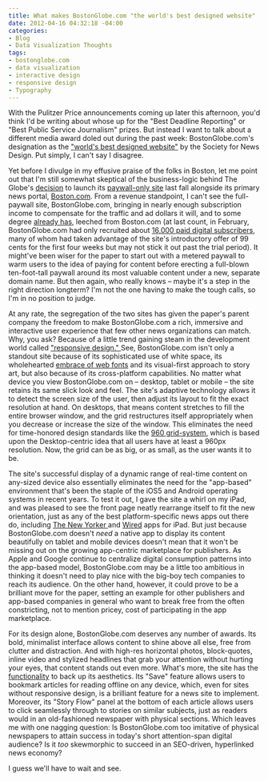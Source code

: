 ```yaml
---
title: What makes BostonGlobe.com "the world's best designed website"
date: 2012-04-16 04:32:18 -04:00
categories:
- Blog
- Data Visualization Thoughts
tags:
- bostonglobe.com
- data visualization
- interactive design
- responsive design
- Typography
---
```


<p style="text-align: left;">With the Pulitzer Price announcements coming up later this afternoon, you'd think I'd be writing about whose up for the "Best Deadline Reporting" or "Best Public Service Journalism" prizes. But instead I want to talk about a different media award doled out during the past week: BostonGlobe.com's designation as the <a href="http://www.snd.org/2012/04/snd33-worlds-best-designed-website-bostonglobe-com/">"world's best designed website"</a> by the Society for News Design. Put simply, I can't say I disagree.<!--more--></p>
<p style="text-align: left;">Yet before I divulge in my effusive praise of the folks in Boston, let me point out that I'm still somewhat skeptical of the business-logic behind The Globe's <a href="http://www.huffingtonpost.com/2011/09/12/boston-globe-launches-pay-site_n_957410.html">decision</a> to launch its <a href="http://bostonglobe.com">paywall-only site</a> last fall alongside its primary news portal, <a href="http://boston.com">Boston.com</a>. From a revenue standpoint, I can't see the full-paywall site, BostonGlobe.com, bringing in nearly enough subscription income to compensate for the traffic and ad dollars it will, and to some degree <a href="http://www.quantcast.com/boston.com">already has</a>, leeched from Boston.com (at last count, in February, BostonGlobe.com had only recruited about <a href="http://www.mediabistro.com/mediajobsdaily/the-nyt-company-has-406000-paid-digital-subscribers_b9817">16,000 paid digital subscribers</a>, many of whom had taken advantage of the site's introductory offer of 99 cents for the first four weeks but may not stick it out past the trial period). It might've been wiser for the paper to start out with a metered paywall to warm users to the idea of paying for content before erecting a full-blown ten-foot-tall paywall around its most valuable content under a new, separate domain name. But then again, who really knows – maybe it's a step in the right direction longterm? I'm not the one having to make the tough calls, so I'm in no position to judge.</p>
<p>At any rate, the segregation of the two sites has given the paper's parent company the freedom to make BostonGlobe.com a rich, immersive and interactive user experience that few other news organizations can match. Why, you ask? Because of a little trend gaining steam in the development world called <a href="http://www.alistapart.com/articles/responsive-web-design/">"responsive design." </a>See, BostonGlobe.com isn't only a standout site because of its sophisticated use of white space, its wholehearted <a href="http://fontsinuse.com/bostonglobe-com/">embrace of web fonts</a> and its visual-first approach to story art, but also because of its cross-platform capabilities. No matter what device you view BostonGlobe.com on – desktop, tablet or mobile – the site retains its same slick look and feel. The site's adaptive technology allows it to detect the screen size of the user, then adjust its layout to fit the exact resolution at hand. On desktops, that means content stretches to fill the entire browser window, and the grid restructures itself appropriately when you decrease or increase the size of the window. This eliminates the need for time-honored design standards like the <a href="http://960.gs/">960 grid-system</a>, which is based upon the Desktop-centric idea that all users have at least a 960px resolution. Now, the grid can be as big, or as small, as the user wants it to be.</p>
<p>The site's successful display of a dynamic range of real-time content on any-sized device also essentially eliminates the need for the "app-based" environment that's been the staple of the iOS5 and Android operating systems in recent years. To test it out, I gave the site a whirl on my iPad, and was pleased to see the front page neatly rearrange itself to fit the new orientation, just as any of the best platform-specific news apps out there do, including <a href="http://itunes.apple.com/us/app/the-new-yorker-magazine/id370614765?mt=8">The New Yorker </a>and <a href="http://itunes.apple.com/us/app/wired-magazine/id373903654?mt=8">Wired</a> apps for iPad. But just because BostonGlobe.com doesn't <em>need</em> a native app to display its content beautifully on tablet and mobile devices doesn't mean that it won't be missing out on the growing app-centric marketplace for publishers. As Apple and Google continue to centralize digital consumption patterns into the app-based model, BostonGlobe.com may be a little too ambitious in thinking it doesn't need to play nice with the big-boy tech companies to reach its audience. On the other hand, however, it could prove to be a brilliant move for the paper, setting an example for other publishers and app-based companies in general who want to break free from the often constricting, not to mention pricey, cost of participating in the app marketplace.</p>
<p>For its design alone, BostonGlobe.com deserves any number of awards. Its bold, minimalist interface allows content to shine above all else, free from clutter and distraction. And with high-res horizontal photos, block-quotes, inline video and stylized headlines that grab your attention without hurting your eyes, that content stands out even more. What's more, the site has the <a href="http://www.boston.com/bostonglobe/features/">functionality</a> to back up its aesthetics. Its "Save" feature allows users to bookmark articles for reading offline on any device, which, even for sites without responsive design, is a brilliant feature for a news site to implement. Moreover, its "Story Flow" panel at the bottom of each article allows users to click seamlessly through to stories on similar subjects, just as readers would in an old-fashioned newspaper with physical sections. Which leaves me with one nagging question: Is BostonGlobe.com too imitative of physical newspapers to attain success in today's short attention-span digital audience? Is it <em>too</em> skewmorphic to succeed in an SEO-driven, hyperlinked news economy?</p>
<p>I guess we'll have to wait and see.</p>
